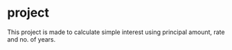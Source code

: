 # project

This project is made to calculate simple interest using principal amount, rate and no. of years.
